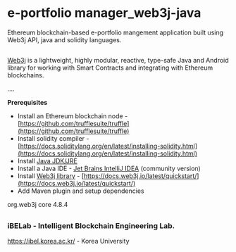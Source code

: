 # e-portfolio manager_web3j-java
 Ethereum blockchain-based e-portfolio mangement application built using Web3j API, java and solidity languages. 
 
 ##

 [Web3j](http://web3j.io/) is a lightweight, highly modular, reactive, type-safe Java and Android library for working with Smart Contracts and integrating with Ethereum blockchains.
 
 ....

 **Prerequisites** 

- Install an Ethereum blockchain node - [https://github.com/trufflesuite/truffle](https://github.com/trufflesuite/truffle)
- Install solidity compiler - [https://docs.soliditylang.org/en/latest/installing-solidity.html](https://docs.soliditylang.org/en/latest/installing-solidity.html)
- Install [Java JDK/JRE](https://docs.oracle.com/javase/10/install/installation-jdk-and-jre-microsoft-windows-platforms.htm#JSJIG-GUID-A7E27B90-A28D-4237-9383-A58B416071CA)
- Install a Java IDE - [Jet Brains IntelliJ IDEA](https://www.jetbrains.com/idea/download/other.html) (community version)
- Install [Web3j library](https://www.web3labs.com/web3j-sdk) - [https://docs.web3j.io/latest/quickstart/](https://docs.web3j.io/latest/quickstart/)
- Add Maven plugin and setup dependencies
<dependencies>
    <dependency>
        <groupId>org.web3j</groupId>
        <artifactId>core</artifactId>
        <version>4.8.4</version>
    </dependency>
</dependencies>


 
 ##
 
 ### iBELab - Intelligent Blockchain Engineering Lab.
https://ibel.korea.ac.kr/ - Korea University

